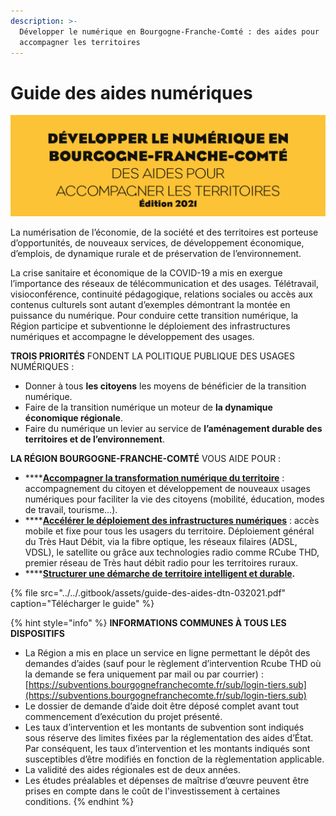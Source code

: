 ```yaml
---
description: >-
  Développer le numérique en Bourgogne-Franche-Comté : des aides pour
  accompagner les territoires
---
```


# Guide des aides numériques

![R&#xE9;gion Bourgogne-Franche-Comt&#xE9;](../../.gitbook/assets/guide-des-aides-numeriques-bfc.png)

La numérisation de l’économie, de la société et des territoires est porteuse d’opportunités, de nouveaux services, de développement économique, d’emplois, de dynamique rurale et de préservation de l’environnement. 

La crise sanitaire et économique de la COVID-19 a mis en exergue l’importance des réseaux de télécommunication et des usages. Télétravail, visioconférence, continuité pédagogique, relations sociales ou accès aux contenus culturels sont autant d’exemples démontrant la montée en puissance du numérique. Pour conduire cette transition numérique, la Région participe et subventionne le déploiement des infrastructures numériques et accompagne le développement des usages.

**TROIS PRIORITÉS** FONDENT LA POLITIQUE PUBLIQUE DES USAGES NUMÉRIQUES :

* Donner à tous **les citoyens** les moyens de bénéficier de la transition numérique.
* Faire de la transition numérique un moteur de **la dynamique économique régionale**.
* Faire du numérique un levier au service de **l’aménagement durable des territoires et de l’environnement**.

**LA RÉGION BOURGOGNE-FRANCHE-COMTÉ** VOUS AIDE POUR :

* \*\*\*\*[**Accompagner la transformation numérique du territoire**](accompagner-la-transformation-numerique-du-territoire/) : accompagnement du citoyen et développement de nouveaux usages numériques pour faciliter la vie des citoyens \(mobilité, éducation, modes de travail, tourisme…\).
* \*\*\*\*[**Accélérer le déploiement des infrastructures numériques**](accelerer-le-deploiement-des-infrastructures-numeriques.md) : accès mobile et fixe pour tous les usagers du territoire. Déploiement général du Très Haut Débit, via la fibre optique, les réseaux filaires \(ADSL, VDSL\), le satellite ou grâce aux technologies radio comme RCube THD, premier réseau de Très haut débit radio pour les territoires ruraux.
* \*\*\*\*[**Structurer une démarche de territoire intelligent et durable**](structurer-une-demarche-de-territoires-intelligents/)**.**

{% file src="../../.gitbook/assets/guide-des-aides-dtn-032021.pdf" caption="Télécharger le guide" %}

{% hint style="info" %}
**INFORMATIONS COMMUNES À TOUS LES DISPOSITIFS**

* La Région a mis en place un service en ligne permettant le dépôt des demandes d’aides \(sauf pour le règlement d’intervention Rcube THD où la demande se fera uniquement par mail ou par courrier\) : [https://subventions.bourgognefranchecomte.fr/sub/login-tiers.sub](https://subventions.bourgognefranchecomte.fr/sub/login-tiers.sub) 
* Le dossier de demande d’aide doit être déposé complet avant tout commencement d’exécution du projet présenté.
* Les taux d’intervention et les montants de subvention sont indiqués sous réserve des limites fixées par la réglementation des aides d’État. Par conséquent, les taux d’intervention et les montants indiqués sont susceptibles d’être modifiés en fonction de la règlementation applicable.
* La validité des aides régionales est de deux années.
* Les études préalables et dépenses de maîtrise d’œuvre peuvent être prises en compte dans le coût de l'investissement à certaines conditions.
{% endhint %}

